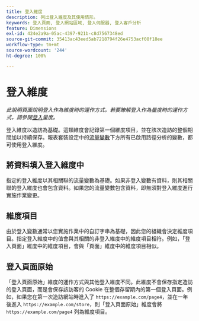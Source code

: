 ```yaml
---
title: 登入維度
description: 列出登入維度及其使用情形。
keywords: 登入頁面, 登入網站區域, 登入伺服器, 登入客戶分析
feature: Dimensions
exl-id: 424e2a9a-05ac-4397-921b-c8d7567348ed
source-git-commit: 35413ac43eed5ab7218794f26e4753acf08f18ee
workflow-type: tm+mt
source-wordcount: '244'
ht-degree: 100%

---
```


# 登入維度

*此說明頁面說明登入作為維度時的運作方式。若要瞭解登入作為量度時的運作方式，請參閱[登入](../metrics/entries.md)量度。*

登入維度以造訪為基礎。這類維度會記錄第一個維度項目，並在該次造訪的整個期間加以持續保存。報表套裝設定中的[流量變數](/help/admin/admin/c-traffic-variables/traffic-var.md)下方所有已啟用路徑分析的變數，都可使用登入維度。

## 將資料填入登入維度中

指定的登入維度以其相關聯的流量變數為基礎。如果非登入變數有資料，則其相關聯的登入維度也會包含資料。如果您的流量變數包含資料，即無須對登入維度進行實施作業變更。

## 維度項目

由於登入變數通常以您實施作業中的自訂字串為基礎，因此您的組織會決定維度項目。指定登入維度中的值會與其相關的非登入維度中的維度項目相符。例如，「登入頁面」維度中的維度項目，會與「頁面」維度中的維度項目相似。

## 登入頁面原始

「登入頁面原始」維度的運作方式與其他登入維度不同。此維度不會保存指定造訪的登入頁面，而是會保存該訪客的 Cookie 在整個存留期內的第一個登入頁面。例如，如果您在第一次造訪網站時進入了 `https://example.com/page4`，並在一年後進入 `https://example.com/store`，則「登入頁面原始」維度會將 `https://example.com/page4` 列為維度項目。
